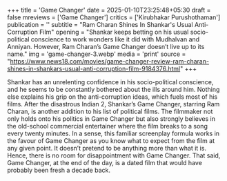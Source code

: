 +++
title = 'Game Changer'
date = 2025-01-10T23:25:48+05:30
draft = false
mreviews = ['Game Changer']
critics = ['Kirubhakar Purushothaman']
publication = ''
subtitle = "Ram Charan Shines In Shankar's Usual Anti-Corruption Film"
opening = "Shankar keeps betting on his usual socio-political conscience to work wonders like it did with Mudhalvan and Anniyan. However, Ram Charan’s Game Changer doesn’t live up to its name."
img = 'game-changer-3.webp'
media = 'print'
source = "https://www.news18.com/movies/game-changer-review-ram-charan-shines-in-shankars-usual-anti-corruption-film-9184376.html"
+++

Shankar has an unrelenting confidence in his socio-political conscience, and he seems to be constantly bothered about the ills around him. Nothing else explains his grip on the anti-corruption ideas, which fuels most of his films. After the disastrous Indian 2, Shankar’s Game Changer, starring Ram Charan, is another addition to his list of political films. The filmmaker not only holds onto his politics in Game Changer but also strongly believes in the old-school commercial entertainer where the film breaks to a song every twenty minutes. In a sense, this familiar screenplay formula works in the favour of Game Changer as you know what to expect from the film at any given point. It doesn’t pretend to be anything more than what it is. Hence, there is no room for disappointment with Game Changer. That said, Game Changer, at the end of the day, is a dated film that would have probably been fresh a decade back.
